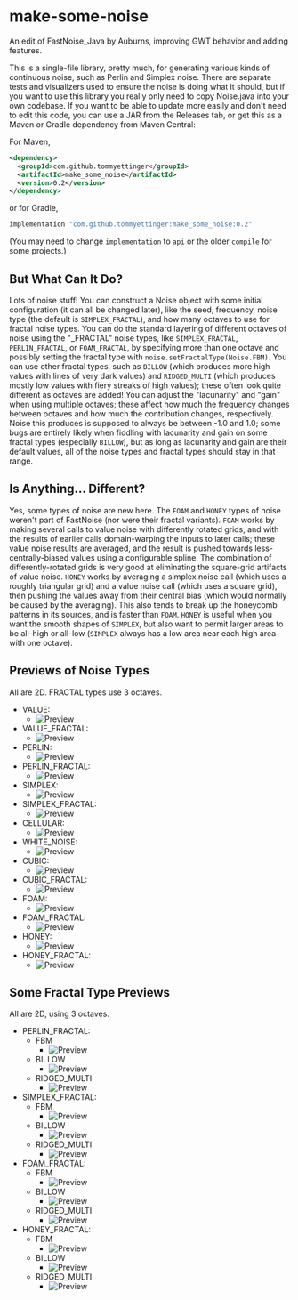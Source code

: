 # make-some-noise
An edit of FastNoise_Java by Auburns, improving GWT behavior and adding features.

This is a single-file library, pretty much, for generating various kinds of continuous noise,
such as Perlin and Simplex noise. There are separate tests and visualizers used to ensure
the noise is doing what it should, but if you want to use this library you really only need
to copy Noise.java into your own codebase. If you want to be able to update more easily and
don't need to edit this code, you can use a JAR from the Releases tab, or get this as a Maven
or Gradle dependency from Maven Central:

For Maven,

```xml
<dependency>
  <groupId>com.github.tommyettinger</groupId>
  <artifactId>make_some_noise</artifactId>
  <version>0.2</version>
</dependency>
```

or for Gradle,

```groovy
implementation "com.github.tommyettinger:make_some_noise:0.2"
```
(You may need to change `implementation` to `api` or the older `compile` for some projects.)

## But What Can It Do?

Lots of noise stuff! You can construct a Noise object with some initial configuration (it
can all be changed later), like the seed, frequency, noise type (the default is
`SIMPLEX_FRACTAL`), and how many octaves to use for fractal noise types.
You can do the standard layering of different octaves of noise using the "_FRACTAL" noise
types, like `SIMPLEX_FRACTAL`, `PERLIN_FRACTAL`, or `FOAM_FRACTAL`, by specifying more than
one octave and possibly setting the fractal type with `noise.setFractalType(Noise.FBM)`.
You can use other fractal types, such as `BILLOW` (which produces more high values with
lines of very dark values) and `RIDGED_MULTI` (which produces mostly low values with fiery
streaks of high values); these often look quite different as octaves are added! You can
adjust the "lacunarity" and "gain" when using multiple octaves; these affect how much the
frequency changes between octaves and how much the contribution changes, respectively. Noise
this produces is supposed to always be between -1.0 and 1.0; some bugs are entirely likely
when fiddling with lacunarity and gain on some fractal types (especially `BILLOW`), but as
long as lacunarity and gain are their default values, all of the noise types and fractal
types should stay in that range.

## Is Anything... Different?

Yes, some types of noise are new here. The `FOAM` and `HONEY` types of noise weren't part of
FastNoise (nor were their fractal variants). `FOAM` works by making several calls to value
noise with differently rotated grids, and with the results of earlier calls domain-warping
the inputs to later calls; these value noise results are averaged, and the result is pushed
towards less-centrally-biased values using a configurable spline. The combination of
differently-rotated grids is very good at eliminating the square-grid artifacts of value
noise. `HONEY` works by averaging a simplex noise call (which uses a roughly triangular grid)
and a value noise call (which uses a square grid), then pushing the values away from their
central bias (which would normally be caused by the averaging). This also tends to break up
the honeycomb patterns in its sources, and is faster than `FOAM`. `HONEY` is useful when you
want the smooth shapes of `SIMPLEX`, but also want to permit larger areas to be all-high or
all-low (`SIMPLEX` always has a low area near each high area with one octave).

## Previews of Noise Types

All are 2D. FRACTAL types use 3 octaves.

- VALUE: 
  - ![Preview](https://i.imgur.com/At1Hgm5.png)
- VALUE_FRACTAL: 
  - ![Preview](https://i.imgur.com/2b0qBrS.png)
- PERLIN: 
  - ![Preview](https://i.imgur.com/z9461l1.png)
- PERLIN_FRACTAL: 
  - ![Preview](https://i.imgur.com/DPItxKc.png)
- SIMPLEX: 
  - ![Preview](https://i.imgur.com/9S7RrYP.png)
- SIMPLEX_FRACTAL: 
  - ![Preview](https://i.imgur.com/m73kktY.png)
- CELLULAR: 
  - ![Preview](https://i.imgur.com/Nu23Nf5.png)
- WHITE_NOISE: 
  - ![Preview](https://i.imgur.com/Sv7uJYW.png)
- CUBIC: 
  - ![Preview](https://i.imgur.com/XpLZiiL.png)
- CUBIC_FRACTAL: 
  - ![Preview](https://i.imgur.com/7i9C8ah.png)
- FOAM: 
  - ![Preview](https://i.imgur.com/L5iCStQ.png)
- FOAM_FRACTAL: 
  - ![Preview](https://i.imgur.com/mCuEiAD.png)
- HONEY:
  - ![Preview](https://i.imgur.com/fKLiF8S.png)
- HONEY_FRACTAL:
  - ![Preview](https://i.imgur.com/aRw2jLJ.png)


## Some Fractal Type Previews

All are 2D, using 3 octaves.

- PERLIN_FRACTAL: 
  - FBM
     - ![Preview](https://i.imgur.com/DPItxKc.png)
  - BILLOW
     - ![Preview](https://i.imgur.com/6OTR2Xl.png)
  - RIDGED_MULTI
     - ![Preview](https://i.imgur.com/RyJgRVS.png)
- SIMPLEX_FRACTAL: 
  - FBM
     - ![Preview](https://i.imgur.com/m73kktY.png)
  - BILLOW
     - ![Preview](https://i.imgur.com/4zCZ3C0.png)
  - RIDGED_MULTI
     - ![Preview](https://i.imgur.com/Be8ESjY.png)
- FOAM_FRACTAL: 
  - FBM
     - ![Preview](https://i.imgur.com/mCuEiAD.png)
  - BILLOW
     - ![Preview](https://i.imgur.com/egJRuzg.png)
  - RIDGED_MULTI
     - ![Preview](https://i.imgur.com/2HNBlnD.png)
- HONEY_FRACTAL: 
  - FBM
     - ![Preview](https://i.imgur.com/aRw2jLJ.png)
  - BILLOW
     - ![Preview](https://i.imgur.com/OyRumgu.png)
  - RIDGED_MULTI
     - ![Preview](https://i.imgur.com/Gtlhg0J.png)
